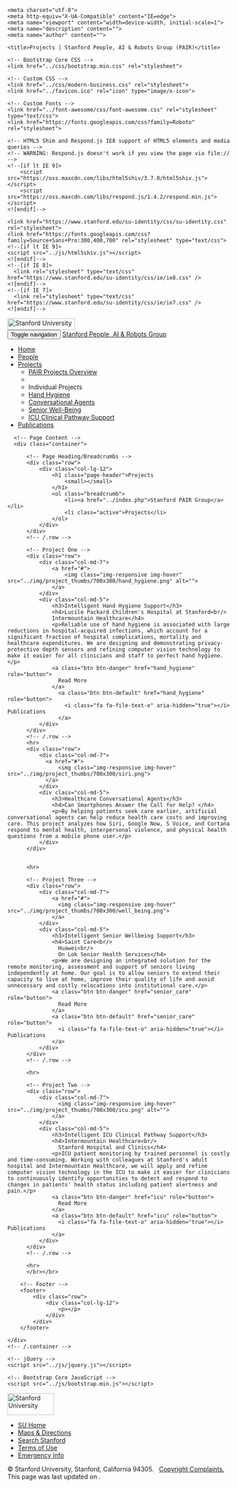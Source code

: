 <!DOCTYPE html>
<html lang="en">

<head>

    <meta charset="utf-8">
    <meta http-equiv="X-UA-Compatible" content="IE=edge">
    <meta name="viewport" content="width=device-width, initial-scale=1">
    <meta name="description" content="">
    <meta name="author" content="">

    <title>Projects | Stanford People, AI & Robots Group (PAIR)</title>

    <!-- Bootstrap Core CSS -->
    <link href="../css/bootstrap.min.css" rel="stylesheet">

    <!-- Custom CSS -->
    <link href="../css/modern-business.css" rel="stylesheet">
    <link href="../favicon.ico" rel="icon" type="image/x-icon">

    <!-- Custom Fonts -->
    <link href="../font-awesome/css/font-awesome.css" rel="stylesheet" type="text/css">
    <link href="https://fonts.googleapis.com/css?family=Roboto" rel="stylesheet">

    <!-- HTML5 Shim and Respond.js IE8 support of HTML5 elements and media queries -->
    <!-- WARNING: Respond.js doesn't work if you view the page via file:// -->
    <!--[if lt IE 9]>
        <script src="https://oss.maxcdn.com/libs/html5shiv/3.7.0/html5shiv.js"></script>
        <script src="https://oss.maxcdn.com/libs/respond.js/1.4.2/respond.min.js"></script>
    <![endif]-->

    <link href="https://www.stanford.edu/su-identity/css/su-identity.css" rel="stylesheet">
    <link href="https://fonts.googleapis.com/css?family=Source+Sans+Pro:300,400,700" rel="stylesheet" type="text/css">
    <!--[if lt IE 9]>
    <script src="../js/html5shiv.js"></script>
    <![endif]-->
    <!--[if IE 8]>
      <link rel="stylesheet" type="text/css" href="https://www.stanford.edu/su-identity/css/ie/ie8.css" />
    <![endif]-->
    <!--[if IE 7]>
      <link rel="stylesheet" type="text/css" href="https://www.stanford.edu/su-identity/css/ie/ie7.css" />
    <![endif]-->
</head>

<body>
  <!-- Brandbar snippet start -->
  <div id="brandbar">
    <div class="container">
      <a href="http://www.stanford.edu">
        <img src="https://www.stanford.edu/su-identity/images/brandbar-stanford-logo@2x.png" alt="Stanford University" width="152" height="26">
      </a>
    </div> <!-- .container end -->
  </div> <!-- #brandbar end -->
  <!-- Brandbar snippet end -->

  <!-- Navigation -->
  <nav class="navbar navbar-default" role="navigation">
      <div class="container">
          <!-- Brand and toggle get grouped for better mobile display -->
          <div class="navbar-header">
              <button type="button" class="navbar-toggle" data-toggle="collapse" data-target="#bs-example-navbar-collapse-1">
                  <span class="sr-only">Toggle navigation</span>
                  <span class="icon-bar"></span>
                  <span class="icon-bar"></span>
                  <span class="icon-bar"></span>
              </button>
              <a class="navbar-brand" href="../index.php">Stanford People, AI & Robots Group</a>
          </div>
          <!-- Collect the nav links, forms, and other content for toggling -->
          <div class="collapse navbar-collapse" id="bs-example-navbar-collapse-1">
              <ul class="nav navbar-nav navbar-right">
                  <li><a href="../index.php">Home</a></li>
                  <li><a href="../people.php">People</a></li>
                  <li class="dropdown">
                      <a href="#" class="dropdown-toggle" data-toggle="dropdown">Projects <b class="caret"></b></a>
                      <ul class="dropdown-menu">
                          <li><a href="index.php">PAIR Projects Overview</a></li>
                          <li class="divider"></li>
                          <li class="dropdown-header">Individual Projects</li>
                          <li class="dropdown-item"><a href="hand_hygiene">Hand Hygiene</a></li>
                          <li class="dropdown-item disabled"><a href="#">Conversational Agents</a></li>
                          <li class="dropdown-item"><a href="senior_care">Senior Well-Being</a></li>
                          <li class="dropdown-item"><a href="icu">ICU Clinical Pathway Support</a></li>
                      </ul>
                  </li>
                  <li><a href="../publications.php">Publications</a></li>
              </ul>
          </div>
          <!-- /.navbar-collapse -->
      </div>
      <!-- /.container -->
  </nav>


      <!-- Page Content -->
      <div class="container">

          <!-- Page Heading/Breadcrumbs -->
          <div class="row">
              <div class="col-lg-12">
                  <h1 class="page-header">Projects
                      <small></small>
                  </h1>
                  <ol class="breadcrumb">
                      <li><a href="../index.php">Stanford PAIR Group</a></li>
                      <li class="active">Projects</li>
                  </ol>
              </div>
          </div>
          <!-- /.row -->

          <!-- Project One -->
          <div class="row">
              <div class="col-md-7">
                  <a href="#">
                      <img class="img-responsive img-hover" src="../img/project_thumbs/700x300/hand_hygiene.png" alt="">
                  </a>
              </div>
              <div class="col-md-5">
                  <h3>Intelligent Hand Hygiene Support</h3>
                  <h4>Lucile Packard Children's Hospital at Stanford<br/>
                  Intermountain Healthcare</h4>
                  <p>Reliable use of hand hygiene is associated with large reductions in hospital-acquired infections, which account for a significant fraction of hospital complications, mortality and healthcare expenditures. We are designing and demonstrating privacy-protective depth sensors and refining computer vision technology to make it easier for all clinicians and staff to perfect hand hygiene.</p>
                  <a class="btn btn-danger" href="hand_hygiene" role="button">
                    Read More
                  </a>
                    <a class="btn btn-default" href="hand_hygiene" role="button">
                      <i class="fa fa-file-text-o" aria-hidden="true"></i> Publications
                    </a>
              </div>
          </div>
          <!-- /.row -->
          <hr>
          <div class="row">
              <div class="col-md-7">
                <a href="#">
                    <img class="img-responsive img-hover" src="../img/project_thumbs/700x300/siri.png">
                </a>
              </div>
              <div class="col-md-5">
                  <h3>Healthcare Conversational Agents</h3>
                  <h4>Can Smartphones Answer the Call for Help? </h4>
                  <p>By helping patients seek care earlier, artificial conversational agents can help reduce health care costs and improving care. This project analyzes how Siri, Google Now, S Voice, and Cortana respond to mental health, interpersonal violence, and physical health questions from a mobile phone user.</p>
              </div>
          </div>


          <hr>

          <!-- Project Three -->
          <div class="row">
              <div class="col-md-7">
                  <a href="#">
                    <img class="img-responsive img-hover" src="../img/project_thumbs/700x300/well_being.png">
                  </a>
              </div>
              <div class="col-md-5">
                  <h3>Intelligent Senior Wellbeing Support</h3>
                  <h4>Saint Care<br/>
                    Huawei<br/>
                    On Lok Senior Health Services</h4>
                  <p>We are designing an integrated solution for the remote monitoring, assessment and support of seniors living independently at home. Our goal is to allow seniors to extend their capacity to live at home, improve their quality of life and avoid unnecessary and costly relocations into institutional care.</p>
                  <a class="btn btn-danger" href="senior_care" role="button">
                    Read More
                  </a>
                  <a class="btn btn-default" href="senior_care" role="button">
                    <i class="fa fa-file-text-o" aria-hidden="true"></i> Publications
                  </a>
              </div>
          </div>
          <!-- /.row -->

          <hr>

          <!-- Project Two -->
          <div class="row">
              <div class="col-md-7">
                    <img class="img-responsive img-hover" src="../img/project_thumbs/700x300/icu.png" alt="">
                  </a>
              </div>
              <div class="col-md-5">
                  <h3>Intelligent ICU Clinical Pathway Support</h3>
                  <h4>Intermountain Healthcare<br/>
                    Stanford Hospital and Clinics</h4>
                  <p>ICU patient monitoring by trained personnel is costly and time-consuming. Working with colleagues at Stanford's adult hospital and Intermountain Healthcare, we will apply and refine computer vision technology in the ICU to make it easier for clinicians to continuously identify opportunities to detect and respond to changes in patients' health status including patient alertness and pain.</p>
                  <a class="btn btn-danger" href="icu" role="button">
                    Read More
                  </a>
                  <a class="btn btn-default" href="icu" role="button">
                    <i class="fa fa-file-text-o" aria-hidden="true"></i> Publications
                  </a>
              </div>
          </div>
          <!-- /.row -->

          <hr>
          </br></br>

        <!-- Footer -->
        <footer>
            <div class="row">
                <div class="col-lg-12">
                    <p></p>
                </div>
            </div>
        </footer>

    </div>
    <!-- /.container -->

    <!-- jQuery -->
    <script src="../js/jquery.js"></script>

    <!-- Bootstrap Core JavaScript -->
    <script src="../js/bootstrap.min.js"></script>

  <!-- Global footer snippet start -->
  <div id="global-footer">
      <div class="container">
          <div class="row">
              <div id="bottom-logo" class="span2">
                  <a href="http://www.stanford.edu">
                      <img src="https://www.stanford.edu/su-identity/images/footer-stanford-logo@2x.png" alt="Stanford University"
                           width="105" height="49"/>
                  </a>
              </div>
              <!-- #bottom-logo end -->
              <div id="bottom-text" class="span10">
                  <ul>
                      <li class="home"><a href="http://www.stanford.edu">SU Home</a></li>
                      <li class="maps alt"><a href="http://visit.stanford.edu/plan/maps.html">Maps &amp; Directions</a></li>
                      <li class="search-stanford"><a href="http://www.stanford.edu/search/">Search Stanford</a></li>
                      <li class="terms alt"><a href="http://www.stanford.edu/site/terms.html">Terms of Use</a></li>
                      <li class="emergency-info"><a href="http://emergency.stanford.edu">Emergency Info</a></li>
                  </ul>
              </div> <!-- .bottom-text end -->
              <div class="clear"></div>
              <p class="copyright vcard">&copy; <span class="fn org">Stanford University</span>, <span class="adr"> <span
                          class="locality">Stanford</span>, <span class="region">California</span> <span
                          class="postal-code">94305</span></span>.&nbsp;&nbsp;
                  <span id="copyright-complaint"><a href="https://uit.stanford.edu/security/copyright-infringement" class="copyright-complaint">Copyright Complaints.</a></span>&nbsp;&nbsp;
                  <span id="copyright-complaint">This page was last updated on <?php echo date("F d, Y", filemtime("index.php")); ?>.</span>
              </p>
          </div> <!-- .row end -->
      </div> <!-- .container end -->
  </div> <!-- global-footer end -->
  <!-- Global footer snippet end -->
</body>

</html>
